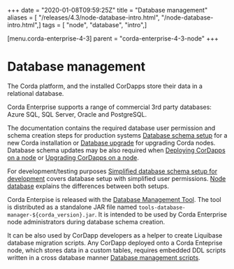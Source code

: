+++
date = "2020-01-08T09:59:25Z"
title = "Database management"
aliases = [ "/releases/4.3/node-database-intro.html", "/node-database-intro.html",]
tags = [ "node", "database", "intro",]

[menu.corda-enterprise-4-3]
parent = "corda-enterprise-4-3-node"
+++


# Database management

The Corda platform, and the installed CorDapps store their data in a relational database.

Corda Enterprise supports a range of commercial 3rd party databases: Azure SQL, SQL Server, Oracle and PostgreSQL.

The documentation contains the required database user permission and schema creation steps
            for production systems [Database schema setup](node-database-admin.md) for a new Corda installation
            or [Database upgrade](node-upgrade-notes.md#node-upgrade-notes-update-database-ref) for upgrading Corda nodes.
            Database schema updates may be also required when [Deploying CorDapps on a node](node-operations-cordapp-deployment.md)
            or [Upgrading CorDapps on a node](node-operations-upgrade-cordapps.md).

For development/testing purposes [Simplified database schema setup for development](node-database-developer.md) covers database setup with simplified user permissions.
            [Node database](node-database.md) explains the differences between both setups.

Corda Enterpise is released with the [Database Management Tool](node-database.md#database-management-tool-ref).
            The tool is distributed as a standalone JAR file named `tools-database-manager-${corda_version}.jar`.
            It is intended to be used by Corda Enterprise node administrators during database schema creation.

It can be also used by CorDapp developers as a helper to create Liquibase database migration scripts.
            Any CorDapp deployed onto a Corda Enteprise node, which stores data in a custom tables,
            requires embedded DDL scripts written in a cross database manner [Database management scripts](database-management.md).


